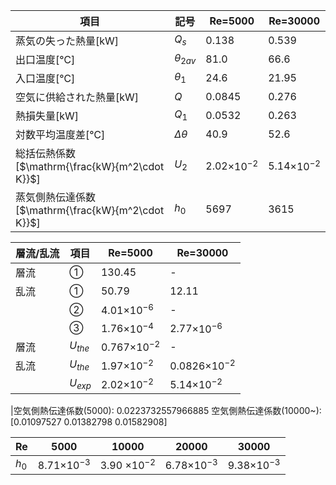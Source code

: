 
|項目|記号|Re=5000|Re=30000|
|----|----|----|----|
|蒸気の失った熱量[kW]|$Q_s$|0.138 |0.539 |
|出口温度[℃]|$θ_{2av}$|81.0| 66.6|
|入口温度[℃]|$θ_1$| 24.6 | 21.95|
|空気に供給された熱量[kW]|$Q$|0.0845|0.276|
|熱損失量[kW]|$Q_1$ |0.0532| 0.263|
|対数平均温度差[℃]|$\Delta\theta$|40.9| 52.6|
|総括伝熱係数[$\mathrm{\frac{kW}{m^2\cdot K}}$]|$U_2$|2.02$\mathrm{\times10^{-2}}$|5.14$\mathrm{\times10^{-2}}$|
|蒸気側熱伝達係数[$\mathrm{\frac{kW}{m^2\cdot K}}$]|$h_0$| 5697| 3615|


|層流/乱流|項目|Re=5000|Re=30000|
|----|----|------------|-------------|
|層流|①|130.45|-|
|乱流|①|50.79|12.11|
||②|4.01$\mathrm{\times10^{-6}}$|-|
||③|1.76$\mathrm{\times10^{-4}}$|2.77$\mathrm{\times10^{-6}}$|
|層流|$U_{the}$|0.767$\mathrm{\times10^{-2}}$|-|
|乱流|$U_{the}$|1.97$\mathrm{\times10^{-2}}$|0.0826$\mathrm{\times10^{-2}}$|
||$U_{exp}$|2.02$\mathrm{\times10^{-2}}$|5.14$\mathrm{\times10^{-2}}$|

|空気側熱伝達係数(5000): 0.0223732557966885
空気側熱伝達係数(10000~): [0.01097527 0.01382798 0.01582908]

|Re|5000|10000|20000|30000|
|----|----|----|----|----|
|$h_0$|8.71$\times10^{-3}$ |3.90 $\times10^{-2}$ |6.78$\times10^{-3}$| 9.38$\times10^{-3}$|